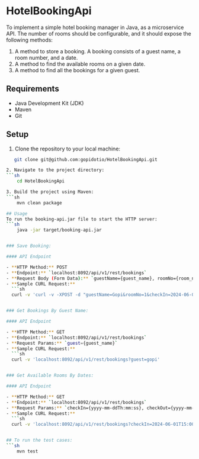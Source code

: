 # HotelBookingApi
To implement a simple hotel booking manager in Java, as a microservice API. The number of rooms should be configurable, and it should expose the following methods:

1. A method to store a booking. A booking consists of a guest name, a room number, and a
date.
2. A method to find the available rooms on a given date.
3. A method to find all the bookings for a given guest.

## Requirements
- Java Development Kit (JDK)
- Maven 
- Git

## Setup

1. Clone the repository to your local machine:
```sh
   git clone git@github.com:gopidotio/HotelBookingApi.git

2. Navigate to the project directory:
```sh
    cd HotelBookingApi

3. Build the project using Maven:
```sh
    mvn clean package

## Usage
To run the booking-api.jar file to start the HTTP server:
```sh
    java -jar target/booking-api.jar


### Save Booking:

#### API Endpoint

- **HTTP Method:** POST
- **Endpoint:** `localhost:8092/api/v1/rest/bookings`
- **Request Body (Form Data):** `guestName={guest_name}, roomNo={room_no}, checkIn={yyyy-mm-ddTh:mm:ss}, checkOut={yyyy-mm-ddTh:mm:ss}`
- **Sample CURL Request:**
  ```sh
  curl -v 'curl -v -XPOST -d "guestName=Gopi&roomNo=1&checkIn=2024-06-01T15:00:00&checkOut=2024-06-02T12:00:00" "localhost:8092/api/v1/rest/bookings"'


### Get Bookings By Guest Name:

#### API Endpoint

- **HTTP Method:** GET
- **Endpoint:** `localhost:8092/api/v1/rest/bookings`
- **Request Params:** `guest={guest_name}`
- **Sample CURL Request:**
  ```sh
  curl -v 'localhost:8092/api/v1/rest/bookings?guest=gopi'


### Get Available Rooms By Dates:

#### API Endpoint

- **HTTP Method:** GET
- **Endpoint:** `localhost:8092/api/v1/rest/bookings`
- **Request Params:** `checkIn={yyyy-mm-ddTh:mm:ss}, checkOut={yyyy-mm-ddTh:mm:ss}`
- **Sample CURL Request:**
  ```sh
  curl -v 'localhost:8092/api/v1/rest/bookings?checkIn=2024-06-01T15:00:00&checkOut=2024-06-02T12:00:00'


## To run the test cases:
```sh
    mvn test